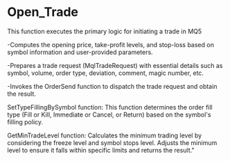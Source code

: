 # Open_Trade
 This function executes the primary logic for initiating a trade in MQ5

-Computes the opening price, take-profit levels, and stop-loss based on symbol information and user-provided parameters.

-Prepares a trade request (MqlTradeRequest) with essential details such as symbol, volume, order type, deviation, comment, magic number, etc.

-Invokes the OrderSend function to dispatch the trade request and obtain the result.

SetTypeFillingBySymbol function:
This function determines the order fill type (Fill or Kill, Immediate or Cancel, or Return) based on the symbol's filling policy.

GetMinTradeLevel function:
Calculates the minimum trading level by considering the freeze level and symbol stops level. Adjusts the minimum level to ensure it falls within specific limits and returns the result."

